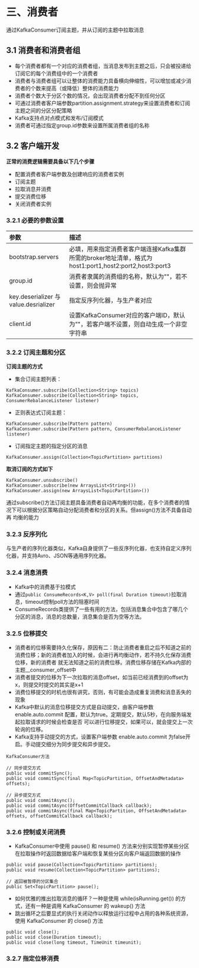 # 三、消费者

通过KafkaConsumer订阅主题，并从订阅的主题中拉取消息

## 3.1 消费者和消费者组

- 每个消费者都有一个对应的消费者组，当消息发布到主题之后，只会被投递给订阅它的每个消费组中的一个消费者
- 消费者与消费者组可以让整体的消费能力具备横向伸缩性，可以增加或减少消费者的个数来提高（或降低）整体的消费能力
- 消费者个数大于分区个数的情况，会出现消费者分配不到任何分区
- 可通过消费者客户端参数partition.assignment.strategy来设置消费者和订阅主题之间的分区分配策略
- Kafka支持点对点模式和发布/订阅模式
- 消费者可通过指定group.id参数来设置所属消费者组的名称

## 3.2 客户端开发

**正常的消费逻辑需要具备以下几个步骤**
- 配置消费者客户端参数及创建响应的消费者实例
- 订阅主题
- 拉取消息并消费
- 提交消费位移
- 关闭消费者实例

### 3.2.1 必要的参数设置

| 参数 | 描述 |
| :--- | :--- |
| bootstrap.servers | 必填，用来指定消费者客户端连接Kafka集群所需的broker地址清单，格式为 host1:port1,host2:port2,host3:port3 |
| group.id | 消费者隶属的消费组的名称，默认为""，若不设置，则会抛异常 |
| key.deserializer 与 value.desrializer | 指定反序列化器，与生产者对应 |
| client.id | 设置KafkaConsumer对应的客户端ID，默认为""，若客户端不设置，则自动生成一个非空字符串 |

### 3.2.2 订阅主题和分区

**订阅主题的方式**
- 集合订阅主题列表：
```
KafkaConsumer.subscribe(Collection<String> topics)
KafkaConsumer.subscribe(Collection<String> topics, ConsumerRebalanceListener listener)
```
- 正则表达式订阅主题：
```
KafkaConsumer.subscribe(Pattern pattern)
KafkaConsumer.subscribe(Pattern pattern, ConsumerRebalanceListener listener)
```
- 订阅指定主题的指定分区的消息
```
KafkaConsumer.assign(Collection<TopicPartition> partitions)
```

**取消订阅的方式如下**
```
KafkaConsumer.unsubscribe()
KafkaConsumer.subscribe(new ArraysList<String>())
KafkaConsumer.assign(new ArraysList<TopicPartition>())
```

通过subscribe()方法订阅主题具备消费者自动再均衡的功能，在多个消费者的情况下可以根据分区策略自动分配消费者和分区的关系。但assign()方法不具备自动再
均衡的能力

### 3.2.3 反序列化

与生产者的序列化器类似，Kafka自身提供了一些反序列化器，也支持自定义序列化器，并支持Avro、JSON等通用序列化器。

### 3.2.4 消息消费

- Kafka中的消费基于拉模式
- 通过`public ConsumeRecords<K,V> poll(final Duration timeout)`拉取消息，timeout控制poll方法的阻塞时间
- ConsumeRecords类提供了一些有用的方法，包括消息集合中包含了哪几个分区的消息，消息的总数量，消息集合是否为空等方法。

### 3.2.5 位移提交

- 消费者的位移需要持久化保存，原因有二：防止消费者重启之后不知道之前的消费位移；新的消费者加入的时候，会进行再均衡动作，若不持久化保存消费位移，新的消费者
就无法知道之前的消费位移。消费位移存储在Kafka内部的主题__consumer_offset中
- 消费者提交的位移为下一次拉取的消息offset，如当前已经消费到的offset为x，则提交时提交的其实是x+1
- 消费位移提交的时机也很有讲究，否则，有可能会造成重复消费和消息丢失的现象
- Kafka中默认的消息位移提交方式是自动提交，由客户端参数 enable.auto.commit 配置，默认为true。定期提交，默认5秒，在向服务端发起拉取请求的时候会检查是否
可以进行位移提交，如果可以，就会提交上一次轮询的位移。
- Kafka支持手动提交的方式，设置客户端参数 enable.auto.commit 为false开启。手动提交细分为同步提交和异步提交。
```
KafkaConsumer方法

// 同步提交方式
public void commitSync();
public void commitSync(final Map<TopicPartition, OffsetAndMetadata> offsets);

// 异步提交方式
public void commitAsync();
public void commitAsync(OffsetCommitCallback callback);
public void commitAsync(final Map<TopicPartition, OffsetAndMetadata> offsets, offsetCommitCallback callback);
```

### 3.2.6 控制或关闭消费

- KafkaConsumer中使用 pause() 和 resume() 方法来分别实现暂停某些分区在拉取操作时返回数据给客户端和恢复某些分区向客户端返回数据的操作
```
public void pause(Collection<TopicPartition> partitions);
public void resume(Collection<TopicPartition> partitions);

// 返回被暂停的分区集合
public Set<TopicPartition> pause();
```
- 如何优雅的推出拉取消息的循环？一种是使用 while(isRunning.get()) 的方式，还有一种是调用 KafkaConsumer 的 wakeup() 方法
- 跳出循环之后要显式的执行关闭动作以释放运行过程中占用的各种系统资源，使用 KafkaConsumer 的 close() 方法
```
public void close();
public void close(Duration timeout);
public void close(long timeout, TimeUnit timeunit);
```

### 3.2.7 指定位移消费





